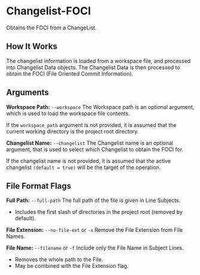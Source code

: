 # Changelist-FOCI
Obtains the FOCI from a ChangeList.

## How It Works
The changelist information is loaded from a workspace file, and processed into Changelist Data objects.
The Changelist Data is then processed to obtain the FOCI (File Oriented Commit Information).

## Arguments
**Workspace Path:** `--workspace`
The Workspace path is an optional argument, which is used to load the workspace file contents.

If the `workspace_path` argument is not provided, it is assumed that the current working directory is the project root directory.

**Changelist Name:** `--changelist`
The Changelist name is an optional argument, that is used to select which Changelist to obtain the FOCI for.

If the changelist name is not provided, it is assumed that the active changelist `(default = true)` will be the target of the operation.

## File Format Flags
**Full Path:** `--full-path`
The full path of the file is given in Line Subjects.
 - Includes the first slash of directories in the project root (removed by default). 

**File Extension:** `--no-file-ext` or `-x`
Remove the File Extension from File Names.

**File Name:** `--filename` or `-f`
Include only the File Name in Subject Lines.
 - Removes the whole path to the File.
 - May be combined with the File Extension flag.
